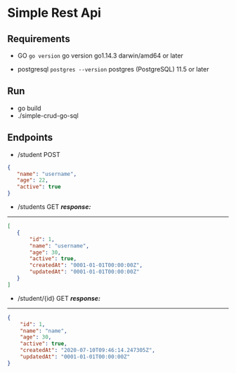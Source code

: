 # Simple Rest Api 

## Requirements
 - GO `go version` go version go1.14.3 darwin/amd64 or later
 
 - postgresql `postgres --version` postgres (PostgreSQL) 11.5 or later

 ## Run
 - go build 
 - ./simple-crud-go-sql 
 

 ## Endpoints
 - /student POST 
 ```json
 {
    "name": "username",
    "age": 22,
    "active": true
 }
 ```

 - /students GET
  ***response:***
  ---
 ```json
 [
    {
        "id": 1,
        "name": "username",
        "age": 30,
        "active": true,
        "createdAt": "0001-01-01T00:00:00Z",
        "updatedAt": "0001-01-01T00:00:00Z"
    }
 ]
 ```

- /student/{id} GET ***response:***
***
```json
{
    "id": 1,
    "name": "name",
    "age": 30,
    "active": true,
    "createdAt": "2020-07-10T09:46:14.247305Z",
    "updatedAt": "0001-01-01T00:00:00Z"
}
```